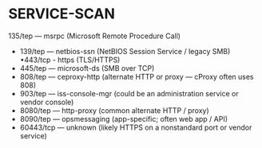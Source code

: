 # SERVICE-SCAN
135/tep — msrpc (Microsoft Remote Procedure Call)
* 139/tep — netbios-ssn (NetBIOS Session Service / legacy
SMB)
•443/tcp - https (TLS/HTTPS)
* 445/tep — microsoft-ds (SMB over TCP)
* 808/tep — ceproxy-http (alternate HTTP or proxy — cProxy often uses 808)
* 903/tep — iss-console-mgr (could be an administration service or vendor console)
* 8080/tep — http-proxy (common alternate HTTP / proxy)
* 8090/tep — opsmessaging (app-specific; often web app / API)
* 60443/tcp — unknown (likely HTTPS on a nonstandard port or vendor service)
